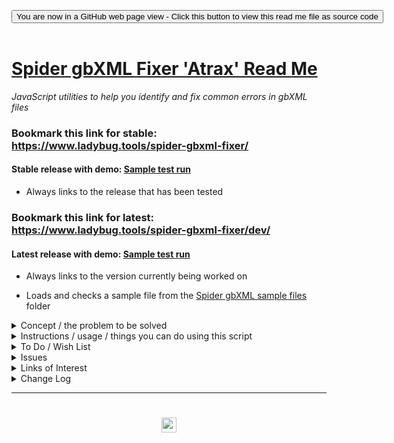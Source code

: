 
<span style=display:none; >[You are now in a GitHub source code view - click this link to view Read Me file as a web page]( https://www.ladybug.tools/spider-gbxml-fixer/#../README.md "View file as a web page." ) </span>

<div><input type=button class = "btn btn-secondary btn-sm" onclick=window.location.href="https://github.com/ladybug-tools/spider-gbxml-fixer/"
value="You are now in a GitHub web page view - Click this button to view this read me file as source code" ></div>

<br>

# [Spider gbXML Fixer 'Atrax' Read Me]( #README.md )

<!--
<iframe src=https://www.ladybug.tools/spider-gbxml-fixer/spider-gbxml-fixer.html width=100% height=500px >Iframes are not viewable in GitHub source code views</iframe>
_<small>Spider gbXML Fixer</small>_
-->

_JavaScript utilities to help you identify and fix common errors in gbXML files_


### Bookmark this link for stable:<br>https://www.ladybug.tools/spider-gbxml-fixer/

#### Stable release with demo: [Sample test run]( https://www.ladybug.tools/spider-gbxml-fixer/#https://cdn.jsdelivr.net/gh/ladybug-tools/spider@master/gbxml-sample-files/bristol-clifton-downs-broken.xml )

* Always links to the release that has been tested
### Bookmark this link for latest:<br>https://www.ladybug.tools/spider-gbxml-fixer/dev/


#### Latest release with demo: [Sample test run]( https://www.ladybug.tools/spider-gbxml-fixer/dev/#https://cdn.jsdelivr.net/gh/ladybug-tools/spider@master/gbxml-sample-files/bristol-clifton-downs-broken.xml )

* Always links to the version currently being worked on

* Loads and checks a sample file from the [Spider gbXML sample files]( https://www.ladybug.tools/spider/#gbxml-sample-files/README.md ) folder

<details>
<summary class=sumHeader title="Includes our mision and vision statements" >Concept / the problem to be solved</summary>

[GbXML]( http://www.gbxml.org/About_GreenBuildingXML_gbXML ) data files follow an industry-standard format and used to the transfer 3D building project data between computer aided design (CAD) program and energy analysis programs. The good people who create CAD and energy analysis applications are primarily software programmers. They have infrequent access to large numbers of actual building test cases nor can they simulate large varieties of practice-specific energy simulation workflows. The current often-repeated outcome is that building engineering practices devote much time to dealing with issues in transferring data back and forth between CAD applications and energy analysis programs - and thus losing time for creating better simulations.

Many of the issues to be found in parsing gbXML files are clerical matters that may be identified using simple text search routines. Full 3D viewing of these types of errors is not needed and may actually slow things down.

The desired solution is a utility that enables seamless gbXML data transfer between applications without human intervention.

### Mission for Spider gbXML Fixer / currently

* Run basic text-based checks on gbXML files and uncover, identify, report and fix any errors or issues
* Help you access scripts that work well in your practice, your workflow and your skill set so that your projects are designed and built faster, cheaper and better

### Vision / future

* All errors are fixed and changes saved with the click of a single button or just running the script on a server


### Notes

* Not all issues in gbXML files are simple, text-based issues. Some issues will require full a 3D visualization in order to be discovered and fixed. An intention is to make the workflow between a text-based fixer and full 3D fixer as seamless as possible.
* If you identify a frequently occurring error in ggXML files and supply sample files that exhibit the error, the Spider team will be pleased to build a an open-source module that identifies and fixes your issues
* The script is still at an early stage. Many more checks may be added. The user interface needs streamlining. And so on.

</details>


<details>
<summary class=sumHeader title="How to use Atrax" >Instructions / usage / things you can do using this script</summary>

Overview of the Spider menu system

* The left menu is composed of several panels that resemble the drop-down menus in desktop programs. The panels are 'File', 'Settings' and 'Help'. The 'Edit' menu in Fixer is the main content window
* Every menu panel has its own JavaScript file or files that includes help and other useful information in a pop-up window
* Click on any of the '?' links to see the pop-up window at top right - each with:
	* Short description of the module
	* Link to source code for the module
	* Wish list / to do items
	* Issues list- bugs we know about
	* Change log - see what's new
* Click the three bars( 'hamburger menu icon' ) to slide the menu in and out
	* Useful feature on a tablet or phone
* Click the Octocat icon to view or edit the source code on GitHub
* Click on title in the left menu to reload the web page
	* Reloads the data file if the source is a URL

**File Menu** - Opening files and saving changes

* 'Open gbXML sample files' - click to access the Spider gbXML sample files
	* Then click any of the buttons to to view a list of files you can open
	* Click a file title to load it
* 'Open gbXML or ZIP file' - click 'Choose file' and load a gbXML files or a ZIP file containing a gbXML file
	* Drag & drop a gbXML or ZIP file to the area inside the dotted lines in the left menu
* 'Save file' - Click on to save any changes you have made to a new file
	* You may save the changes either to an XML file or and XML file compressed into a ZIP file


**Edit menu**

* Checking and fixing errors in main content area
* Once a file is opened a menu appears in the main content area that allows you to identify and fix any issues found in the file
* Clicking any of the titles displays the text and runs the checking routines
	* Click 'Run all checks' to open all the modules' text and run all the checks. This may take quite a while on large files
* There are a numbers of types of errors to be check and needs its own style of user interface
	* Streamlining amd homogenizing the workflows of the modules is a work-in-progress. Please do report issues and insights
* In some workflows an Air surface type with duplicate adjacent spaces is acceptable. You may adjust the settings so an error is not issued.


**Settings menu**
* Click on 'Select Theme and choose a [Bootswatch]( https://bootswatch.com/ ) theme such as 'United'


**Help menu**
* Click to see the links to many support files


Debugging
* Press Control-U/Command-Option-U to view the source code
* Press Control-Shift-J/Command-Option-J to see if the JavaScript console reports any errors

Enhancing the script
* Try adding a new menu module
* Translate into another language

</details>


<details>
<summary class=sumHeader title-"What you you really want?" >To Do / Wish List</summary>

* 2019-04-03 ~ Identify surface edges with multiple vertices where two are sufficient
* 2019-03-12 ~ Add as many tests currently in Spider gbXML Viewer as possible that do not require 3D
* 2019-03-12 ~ Add more and better fixing the issues where possible
* 2019-03-12 ~ Add check for opening vertices greater then four
* 2019-03-12 ~ Add check for openings larger or outside their parent surface

</details>


<details>
<summary class=sumHeader title="Bugs we know about already" >Issues</summary>

* 2019-04-08 ~ When reloading a file, the 'undefined' in main content window
* 2019-04-02 ~ Toggling the display of a module and clicking the 'Run check again' perform the identical action. It would be nice to decide which is preferable.
* 2019-04-02 ~ Once a change is effected, some modules re-run the check automatically and others do not. It would be nice to decide which behavior is preferable.

</details>

<details>
<summary class=sumHeader title="The back story on things"  >Links of Interest</summary>

### _Atrax robustus_

* https://en.wikipedia.org/wiki/Sydney_funnel-web_spider

> The Sydney funnel-web spider (Atrax robustus) is a species of venomous mygalomorph spider native to eastern Australia, usually found within a 100 km (62 mi) radius of Sydney. It is a member of a group of spiders known as Australian funnel-web spiders. Its bite is capable of causing serious illness or death in humans if left untreated.

</details>


<details>

<summary class=sumHeader title="Read about what's new here"  >Change Log</summary>

### Commit message prefixes

From [The case for single character git commit message prefixes]( https://smalldata.tech/blog/2018/10/04/the-case-for-single-character-git-commit-message-prefixes ):

* B, indicates a bugfix.
* F, indicates a feature or a change - this will most likely be the majority of the commits.
* a, code formatting change.
* c, comments and or documentation.
* D, dependency updates.
* R, code refactoring, note that this is different from r below.
* r, proven code refactoring - this is the original meaning of the mathematical term refactoring, where it can be mathematically proven that the code change does not change any functionality.
* T, test cases and/or test improvements
* !, unknown - i.e. for when you really need to make that commit because there's a horde of zombies waiting outside.

### Semantic Versioning

* https://semver.org/
* https://en.wikipedia.org/wiki/Software_versioning
* https://medium.com/@jameshamann/a-brief-guide-to-semantic-versioning-c6055d87c90e
* https://docs.npmjs.com/about-semantic-versioning
* https://gist.github.com/jashkenas/cbd2b088e20279ae2c8e
	* Many interesting comments to a short gist


### 2019-04-09 ~ Theo

Spider gbXML Fixer 'Atrax' R3.1.0

Fix Surface Type Invalid (FXSTI)
* F - Display the reasoning behind each issue that is identified
* B ~ Fixed issues with saving data to files
* R ~ Refactor

Fix Surfaces Exposed To Sun I(FETS)
* B ~ Fixed issues with saving data to files
* R ~ Refactor

plus other minor fixes

### 2019-04-09 ~ Theo

Spider gbXML Fixer 'Atrax' R3.0.0
* F - Add 'dev' folder with index file redirecting to r3
* F - First commit R3 dev release
* T - Add cookbook folder
* T - Add 'ft-template' folder with template files
* T - Add 'fets-fix-exposed-to-sun' folder with files


### 2019-04-08 ~ Theo

#### GH Release [Spider gbXML Fixer 'Atrax' R2.2.3]( https://github.com/ladybug-tools/spider-gbxml-fixer/releases/tag/v2.2.3 )

* F - Initial fork to spider-gbxml-repo
* D - Cookbook folders moved to R3 folder( dev release )
* B - Update many links
* D - Edit and add text to read me as per @mechSpecs' guidance

### 2019-04-04 ~ Theo

Spider gbXML Fixer 'Atrax' R2.1.0

* D - To js-tootoo13-2/mnu-menu.js/sfm-selected-files-markdown.js / checked other dependencies are OK


### 2019-04-03 ~ Theo

Spider gbXML Fixer 'Atrax' R2.0.0

* All modules refactored / see dev-notes.md
* Add module 'ocv-openings-check-vertices.js' / check openings with more than four vertices

### 2019-04-02 ~ Theo

[Spider gbXML Fixer 'Atrax' R1.7]( https://www.ladybug.tools/spider-gbxml-fixer/r1/spider-gbxml-fixer.html )
* B - Validate HTML with  https://validator.w3.org/nu / Fix all errors reported
* D - Update this read me a lot

_See also changes listed in individual JavaScript files_

### 2019-03-25 ~ Theo

Spider gbXML Fixer 'Atrax' R1.6

_See changes in individual JavaScript files_

 * Many / See pop-up help for individual checks
 * Runs just about every sample file without errors

### 2019-03-25 ~ Theo

Spider gbXML Fixer 'Atrax' R1.5

_Changes in JavaScript files_

 * Many / See pop-ups

### 2019-03-25 ~ Theo

Spider gbXML Fixer 'Atrax' R1.4

* C ~ Add 'Atrax' to menu title / Update rev and date / Update readme ~ add Commit message prefixes

_Changes in JavaScript files_
* Many / See pop-ups



### 2019-03-23 ~ Theo

Spider gbXML Fixer 'Atrax' R1.3

* Add code name: 'Atrax'


### 2019-03-22 ~ Theo

spider-gbxml-fixer.html/.js R1.2
* Almost complete rewrite
* Fast
* Uses HTML template element - my first use of

### 2019-03-19 ~ Theo

spider-gbxml-fixer.html/.js R1.0

* First commit

</details>

***

# <center title="hello!" ><a href=javascript:window.scrollTo(0,0); style=text-decoration:none; > <img src="https://ladybug.tools/artwork/icons_bugs/ico/spider.ico" height=24 > </a></center>

